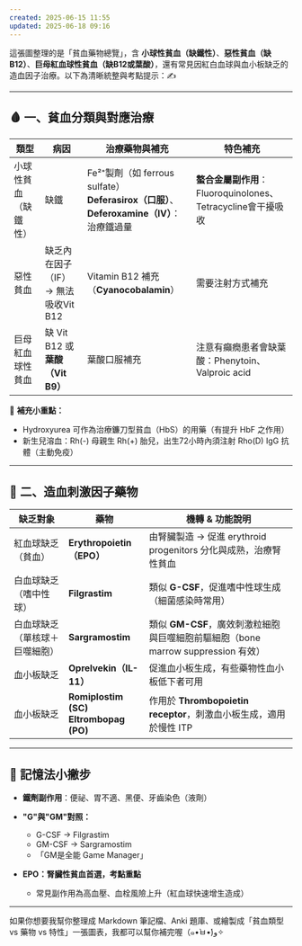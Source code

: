 ```yaml
---
created: 2025-06-15 11:55
updated: 2025-06-18 09:16
---
```

這張圖整理的是「貧血藥物總覽」，含 **小球性貧血（缺鐵性）**、**惡性貧血（缺B12）**、**巨母紅血球性貧血（缺B12或葉酸）**，還有常見因紅白血球與血小板缺乏的造血因子治療。以下為清晰統整與考點提示：✍️

---

## 🩸 一、貧血分類與對應治療

| **類型**     | **病因**                     | **治療藥物與補充**                                                                 | **特色補充**                                       |
| ---------- | -------------------------- | --------------------------------------------------------------------------- | ---------------------------------------------- |
| 小球性貧血（缺鐵性） | 缺鐵                         | Fe²⁺製劑（如 ferrous sulfate）<br>**Deferasirox（口服）**、**Deferoxamine（IV）**：治療鐵過量 | **螯合金屬副作用**：Fluoroquinolones、Tetracycline會干擾吸收 |
| 惡性貧血       | 缺乏內在因子（IF）→ 無法吸收Vit B12    | Vitamin B12 補充（**Cyanocobalamin**）                                          | 需要注射方式補充                                       |
| 巨母紅血球性貧血   | 缺 Vit B12 或 **葉酸（Vit B9）** | 葉酸口服補充                                                                      | 注意有癲癇患者會缺葉酸：Phenytoin、Valproic acid            |

🧬 **補充小重點：**

* Hydroxyurea 可作為治療鐮刀型貧血（HbS）的用藥（有提升 HbF 之作用）
* 新生兒溶血：Rh(-) 母親生 Rh(+) 胎兒，出生72小時內須注射 Rho(D) IgG 抗體（主動免疫）

---

## 🧪 二、造血刺激因子藥物

| **缺乏對象**        | **藥物**                                         | **機轉 & 功能說明**                                              |
| --------------- | ---------------------------------------------- | ---------------------------------------------------------- |
| 紅血球缺乏（貧血）       | **Erythropoietin（EPO）**                        | 由腎臟製造 → 促進 erythroid progenitors 分化與成熟，治療腎性貧血              |
| 白血球缺乏（嗜中性球）     | **Filgrastim**                                 | 類似 **G-CSF**，促進嗜中性球生成（細菌感染時常用）                             |
| 白血球缺乏（單核球＋巨噬細胞） | **Sargramostim**                               | 類似 **GM-CSF**，廣效刺激粒細胞與巨噬細胞前驅細胞（bone marrow suppression 有效） |
| 血小板缺乏           | **Oprelvekin（IL-11）**                          | 促進血小板生成，有些藥物性血小板低下者可用                                      |
| 血小板缺乏           | **Romiplostim (SC)** <br> **Eltrombopag (PO)** | 作用於 **Thrombopoietin receptor**，刺激血小板生成，適用於慢性 ITP          |

---

## 🧠 記憶法小撇步

* **鐵劑副作用**：便祕、胃不適、黑便、牙齒染色（液劑）

* **"G"與"GM"對照：**

  * G-CSF → Filgrastim
  * GM-CSF → Sargramostim
  * 「GM是全能 Game Manager」

* **EPO：腎臟性貧血首選，考點重點**

  * 常見副作用為高血壓、血栓風險上升（紅血球快速增生造成）

---

如果你想要我幫你整理成 Markdown 筆記檔、Anki 題庫、或繪製成「貧血類型 vs 藥物 vs 特性」一張圖表，我都可以幫你補完喔（๑•̀ㅂ•́)و✧
